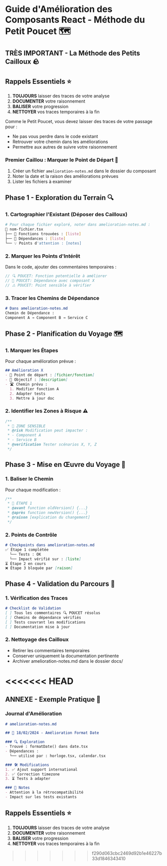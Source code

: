 # Guide d'Amélioration des Composants React - Méthode du Petit Poucet 🗺️

## TRÈS IMPORTANT - La Méthode des Petits Cailloux 🪨

## Rappels Essentiels ⭐
1. **TOUJOURS** laisser des traces de votre analyse
2. **DOCUMENTER** votre raisonnement
3. **BALISER** votre progression
4. **NETTOYER** vos traces temporaires à la fin 

Comme le Petit Poucet, vous devez laisser des traces de votre passage pour :
- Ne pas vous perdre dans le code existant
- Retrouver votre chemin dans les améliorations
- Permettre aux autres de suivre votre raisonnement

### Premier Caillou : Marquer le Point de Départ 📍
1. Créer un fichier `amelioration-notes.md` dans le dossier du composant
2. Noter la date et la raison des améliorations prévues
3. Lister les fichiers à examiner

## Phase 1 - Exploration du Terrain 🔍

### 1. Cartographier l'Existant (Déposer des Cailloux)
```bash
# Pour chaque fichier exploré, noter dans amelioration-notes.md :
📁 nom-fichier.tsx
├── 📝 Fonctions trouvées : [liste]
├── 🔗 Dépendances : [liste]
└── 💡 Points d'attention : [notes]
```

### 2. Marquer les Points d'Intérêt
Dans le code, ajouter des commentaires temporaires :
```typescript
// 🔍 POUCET: Fonction potentielle à améliorer
// 🔗 POUCET: Dépendance avec composant X
// ⚠️ POUCET: Point sensible à vérifier
```

### 3. Tracer les Chemins de Dépendance
```markdown
# Dans amelioration-notes.md
Chemin de Dépendance :
Component A → Component B → Service C
```

## Phase 2 - Planification du Voyage 🗺️

### 1. Marquer les Étapes
Pour chaque amélioration prévue :
```markdown
## Amélioration X
- 📍 Point de départ : [fichier/fonction]
- 🎯 Objectif : [description]
- 🛣️ Chemin prévu :
  1. Modifier fonction A
  2. Adapter tests
  3. Mettre à jour doc
```

### 2. Identifier les Zones à Risque ⚠️
```typescript
/**
 * 🚧 ZONE SENSIBLE
 * @risk Modification peut impacter :
 * - Component A
 * - Service B
 * @verification Tester scénarios X, Y, Z
 */
```

## Phase 3 - Mise en Œuvre du Voyage 🚶

### 1. Baliser le Chemin
Pour chaque modification :
```typescript
/**
 * 🔄 ÉTAPE 1
 * @avant function oldVersion() {...}
 * @après function newVersion() {...}
 * @raison [explication du changement]
 */
```

### 2. Points de Contrôle
```markdown
# Checkpoints dans amelioration-notes.md
✅ Étape 1 complétée
  └── Tests : OK
  └── Impact vérifié sur : [liste]
⏳ Étape 2 en cours
❌ Étape 3 bloquée par [raison]
```

## Phase 4 - Validation du Parcours 🎯

### 1. Vérification des Traces
```markdown
# Checklist de Validation
[ ] Tous les commentaires 🔍 POUCET résolus
[ ] Chemins de dépendance vérifiés
[ ] Tests couvrant les modifications
[ ] Documentation mise à jour
```

### 2. Nettoyage des Cailloux
- Retirer les commentaires temporaires
- Conserver uniquement la documentation pertinente
- Archiver amelioration-notes.md dans le dossier docs/

<<<<<<< HEAD
=======
## ANNEXE - Exemple Pratique 📝

### Journal d'Amélioration
```markdown
# amelioration-notes.md

## 📅 18/02/2024 - Amélioration Format Date

### 🔍 Exploration
- Trouvé : formatDate() dans date.tsx
- Dépendances : 
  └── utilisé par : horloge.tsx, calendar.tsx

### 🛠️ Modifications
1. ✅ Ajout support international
2. ✅ Correction timezone
3. ⏳ Tests à adapter

### 📝 Notes
- Attention à la rétrocompatibilité
- Impact sur les tests existants
```

## Rappels Essentiels ⭐
1. **TOUJOURS** laisser des traces de votre analyse
2. **DOCUMENTER** votre raisonnement
3. **BALISER** votre progression
4. **NETTOYER** vos traces temporaires à la fin 
>>>>>>> f290d063cbc2469d92b1e46227b33d1846343410
